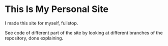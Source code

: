 # This Is My Personal Site
I made this site for myself, fullstop.

See code of different part of the site by looking at different branches of the repository, done explaining.